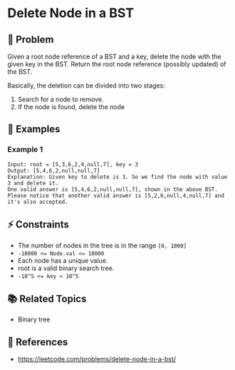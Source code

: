# Delete Node in a BST

## 🚀 Problem  
Given a root node reference of a BST and a key, delete the node with the given key in the BST. Return the root node reference (possibly updated) of the BST.

Basically, the deletion can be divided into two stages:
1. Search for a node to remove.
2. If the node is found, delete the node

## 📝 Examples  

### Example 1

```
Input: root = [5,3,6,2,4,null,7], key = 3
Output: [5,4,6,2,null,null,7]
Explanation: Given key to delete is 3. So we find the node with value 3 and delete it.
One valid answer is [5,4,6,2,null,null,7], shown in the above BST.
Please notice that another valid answer is [5,2,6,null,4,null,7] and it's also accepted.
```

## ⚡ Constraints  
- The number of nodes in the tree is in the range `[0, 1000]`
- `-10000 <= Node.val <= 10000`
- Each node has a unique value.
- root is a valid binary search tree.
- `-10^5 <= key < 10^5`

## 📚 Related Topics  
- Binary tree

## 🔗 References  
- https://leetcode.com/problems/delete-node-in-a-bst/
